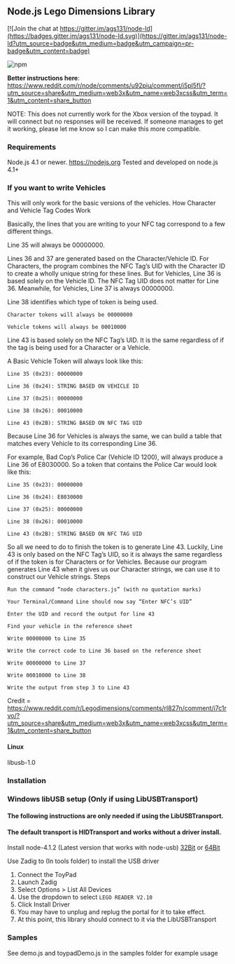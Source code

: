 ## Node.js Lego Dimensions Library

[![Join the chat at https://gitter.im/ags131/node-ld](https://badges.gitter.im/ags131/node-ld.svg)](https://gitter.im/ags131/node-ld?utm_source=badge&utm_medium=badge&utm_campaign=pr-badge&utm_content=badge)

![npm](https://nodei.co/npm/node-ld.png "NPM")

**Better instructions here**: https://www.reddit.com/r/node/comments/u92piu/comment/i5pl5fl/?utm_source=share&utm_medium=web3x&utm_name=web3xcss&utm_term=1&utm_content=share_button

NOTE: This does not currently work for the Xbox version of the toypad. It will connect but no responses will be received. If someone manages to get it working, please let me know so I can make this more compatible.

### Requirements 
Node.js 4.1 or newer. https://nodejs.org
Tested and developed on node.js 4.1+

### If you want to write Vehicles

 This will only work for the basic versions of the vehicles.
How Character and Vehicle Tag Codes Work

Basically, the lines that you are writing to your NFC tag correspond to a few different things.

Line 35 will always be 00000000.

Lines 36 and 37 are generated based on the Character/Vehicle ID.
For Characters, the program combines the NFC Tag’s UID with the Character ID to create a wholly unique string for these lines.
But for Vehicles, Line 36 is based solely on the Vehicle ID. The NFC Tag UID does not matter for Line 36. Meanwhile, for Vehicles, Line 37 is always 00000000.

Line 38 identifies which type of token is being used.

    Character tokens will always be 00000000

    Vehicle tokens will always be 00010000

Line 43 is based solely on the NFC Tag’s UID. It is the same regardless of if the tag is being used for a Character or a Vehicle.

A Basic Vehicle Token will always look like this:

    Line 35 (0x23): 00000000

    Line 36 (0x24): STRING BASED ON VEHICLE ID

    Line 37 (0x25): 00000000

    Line 38 (0x26): 00010000

    Line 43 (0x2B): STRING BASED ON NFC TAG UID

Because Line 36 for Vehicles is always the same, we can build a table that matches every Vehicle to its corresponding Line 36.

For example, Bad Cop’s Police Car (Vehicle ID 1200), will always produce a Line 36 of E8030000. So a token that contains the Police Car would look like this:

    Line 35 (0x23): 00000000

    Line 36 (0x24): E8030000

    Line 37 (0x25): 00000000

    Line 38 (0x26): 00010000

    Line 43 (0x2B): STRING BASED ON NFC TAG UID

So all we need to do to finish the token is to generate Line 43. Luckily, Line 43 is only based on the NFC Tag’s UID, so it is always the same regardless of if the token is for Characters or for Vehicles. Because our program generates Line 43 when it gives us our Character strings, we can use it to construct our Vehicle strings.
Steps

    Run the command “node characters.js” (with no quotation marks)

    Your Terminal/Command Line should now say “Enter NFC’s UID”

    Enter the UID and record the output for line 43

    Find your vehicle in the reference sheet

    Write 00000000 to Line 35

    Write the correct code to Line 36 based on the reference sheet

    Write 00000000 to Line 37

    Write 00010000 to Line 38

    Write the output from step 3 to Line 43
Credit = https://www.reddit.com/r/Legodimensions/comments/rl827n/comment/i7c1rvo/?utm_source=share&utm_medium=web3x&utm_name=web3xcss&utm_term=1&utm_content=share_button

#### Linux 
libusb-1.0

### Installation

### Windows libUSB setup (Only if using LibUSBTransport)
#### The following instructions are only needed if using the LibUSBTransport. 
#### The default transport is HIDTransport and works without a driver install.
Install node-4.1.2 (Latest version that works with node-usb)
[32Bit](https://nodejs.org/dist/v4.1.2/node-v4.1.2-x86.msi)
or
[64Bit](https://nodejs.org/dist/v4.1.2/node-v4.1.2-x64.msi)

Use Zadig to (In tools folder) to install the USB driver

1. Connect the ToyPad
2. Launch Zadig
3. Select Options > List All Devices
4. Use the dropdown to select `LEGO READER V2.10`
5. Click Install Driver
6. You may have to unplug and replug the portal for it to take effect.
7. At this point, this library should connect to it via the LibUSBTransport

### Samples

See demo.js and toypadDemo.js in the samples folder for example usage



